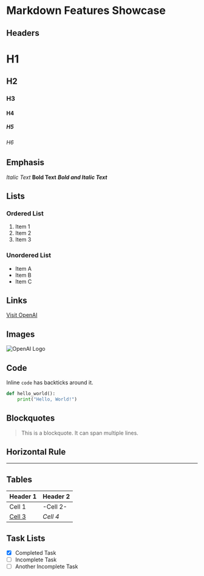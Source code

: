 # Markdown Features Showcase

## Headers

# H1
## H2
### H3
#### H4
##### H5
###### H6

## Emphasis

*Italic Text*
**Bold Text**
***Bold and Italic Text***

## Lists

### Ordered List

1. Item 1
2. Item 2
3. Item 3

### Unordered List

- Item A
- Item B
- Item C

## Links

[Visit OpenAI](https://www.openai.com)

## Images

![OpenAI Logo](https://www.example.com/openai-logo.png)

## Code

Inline `code` has backticks around it.

```python
def hello_world():
    print("Hello, World!")
```

## Blockquotes

> This is a blockquote.
> It can span multiple lines.

## Horizontal Rule

---

## Tables

| Header 1 | Header 2 |
|----------|----------|
| Cell 1   | -Cell 2-   |
| [Cell 3](https://google.com)   | *Cell 4*   |

## Task Lists

- [x] Completed Task
- [ ] Incomplete Task
- [ ] Another Incomplete Task
